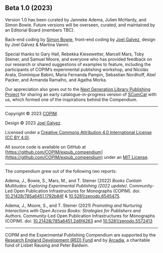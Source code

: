 ## Beta 1.0 (2023)

Version 1.0 has been curated by Janneke Adema, Julien McHardy, and Simon Bowie. Future versions will be overseen, curated, and maintained by an Editorial Board (members TBC).

Back-end coding by [Simon Bowie](https://simonxix.com), front-end coding by [Joel Galvez](https://www.joelgalvez.com/), design by Joel Galvez & Martina Vanini.

Special thanks to Gary Hall, Rebekka Kiesewetter, Marcell Mars, Toby Steiner, and Samuel Moore, and everyone who has provided feedback on our research or shared suggestions of examples to feature, including the participants of COPIM’s experimental publishing workshop, and Nicolás Arata, Dominique Babini, Maria Fernanda Pampin, Sebastian Nordhoff, Abel Packer, and Armanda Ramalho, and Agatha Morka.

Our appreciation also goes out to the [Next Generation Library Publishing Project](https://educopia.org/next-generation-library-publishing/) for sharing an early catalogue-in-progress version of [SComCat](https://www.scomcat.net/) with us, which formed one of the inspirations behind the Compendium.
___

Copyright © 2023 [COPIM](https://copim.ac.uk/).

Design © 2023 [Joel Galvez](https://joelgalvez.com/selected).

Licensed under a [Creative Commons Attribution 4.0 International License (CC BY 4.0)](https://creativecommons.org/licenses/by/4.0/).

All source code is available on GitHub at [https://github.com/COPIM/expub_compendium](https://github.com/COPIM/expub_compendium) under an [MIT License](https://github.com/COPIM/expub_compendium/blob/main/LICENSE). 
___

The compendium grew out of the following two reports: 

Adema, J., Bowie, S., Mars, M., and T. Steiner (2022) *Books Contain Multitudes: Exploring Experimental Publishing (2022 update)*. Community-Led Open Publication Infrastructures for Monographs (COPIM). doi: [10.21428/785a6451.1792b84f](https://doi.org/10.21428/785a6451.1792b84f) & [10.5281/zenodo.6545475](https://doi.org/10.5281/zenodo.6545475).

Adema, J., Moore, S., and T. Steiner (2021) *Promoting and Nurturing Interactions with Open Access Books: Strategies for Publishers and Authors*. Community-Led Open Publication Infrastructures for Monographs (COPIM). doi: [10.21428/785a6451.2d6f4263](https://doi.org/10.21428/785a6451.2d6f4263) and [10.5281/zenodo.5572413](https://doi.org/10.5281/zenodo.5572413)

___

COPIM and the Experimental Publishing Compendium are supported by the [Research England Development (RED) Fund](https://re.ukri.org/funding/our-funds-overview/research-england-development-red-fund/) and by [Arcadia](https://www.arcadiafund.org.uk), a charitable fund of Lisbet Rausing and Peter Baldwin.